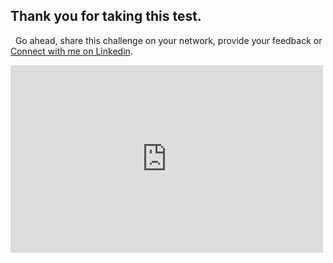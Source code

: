 ## Thank you for taking this test.

&nbsp;
Go ahead, share this challenge on your network, provide your feedback or [Connect with me on Linkedin](https://www.linkedin.com/in/liptanbiswas/).
&nbsp;
&nbsp;
<iframe src="https://pusti.vercel.app/?page=configuration"  style="height:300px;width:500px;border:none;" scrolling="no" title="Feedback App"> </iframe>
